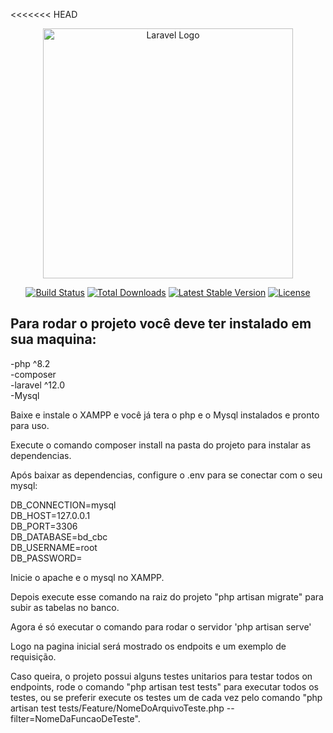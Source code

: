 <<<<<<< HEAD
<p align="center"><a href="https://laravel.com" target="_blank"><img src="https://raw.githubusercontent.com/laravel/art/master/logo-lockup/5%20SVG/2%20CMYK/1%20Full%20Color/laravel-logolockup-cmyk-red.svg" width="400" alt="Laravel Logo"></a></p>

<p align="center">
<a href="https://github.com/laravel/framework/actions"><img src="https://github.com/laravel/framework/workflows/tests/badge.svg" alt="Build Status"></a>
<a href="https://packagist.org/packages/laravel/framework"><img src="https://img.shields.io/packagist/dt/laravel/framework" alt="Total Downloads"></a>
<a href="https://packagist.org/packages/laravel/framework"><img src="https://img.shields.io/packagist/v/laravel/framework" alt="Latest Stable Version"></a>
<a href="https://packagist.org/packages/laravel/framework"><img src="https://img.shields.io/packagist/l/laravel/framework" alt="License"></a>
</p>

## Para rodar o projeto você deve ter instalado em sua maquina: 

-php ^8.2  
-composer  
-laravel ^12.0  
-Mysql  

Baixe e instale o XAMPP e você já tera o php e o Mysql instalados e pronto para uso.

Execute o comando composer install na pasta do projeto para instalar as dependencias.

Após baixar as dependencias, configure o .env para se conectar com o seu mysql: 

DB_CONNECTION=mysql  
DB_HOST=127.0.0.1  
DB_PORT=3306  
DB_DATABASE=bd_cbc  
DB_USERNAME=root  
DB_PASSWORD=  

Inicie o apache e o mysql no XAMPP.  

Depois execute esse comando na raiz do projeto "php artisan migrate" para subir as tabelas no banco.

Agora é só executar o comando para rodar o servidor 'php artisan serve'  

Logo na pagina inicial será mostrado os endpoits e um exemplo de requisição.  

Caso queira, o projeto possui alguns testes unitarios para testar todos on endpoints, rode o comando "php artisan test tests" para executar todos os testes, ou se preferir execute os testes um de cada vez pelo comando "php artisan test tests/Feature/NomeDoArquivoTeste.php --filter=NomeDaFuncaoDeTeste".